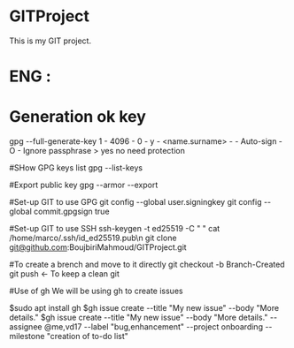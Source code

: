 # GITProject
This is my GIT project.

# ENG :
# Generation ok key
gpg --full-generate-key
1 - 4096 - 0 - y - <name.surname> - - Auto-sign - O - Ignore passphrase > yes no need protection

#SHow GPG keys list
gpg --list-keys

#Export public key
gpg --armor --export <key ID>

#Set-up GIT to use GPG
git config --global user.signingkey <key ID> git config --global commit.gpgsign true

#Set-up GIT to use SSH
ssh-keygen -t ed25519 -C " " cat /home/marco/.ssh/id_ed25519.pub\n git clone git@github.com:BoujbiriMahmoud/GITProject.git

#To create a brench and move to it directly
git checkout -b Branch-Created git push <- To keep a clean git

#Use of gh
We will be using gh to create issues

$sudo apt install gh
$gh issue create --title "My new issue" --body "More details."
$gh issue create --title "My new issue" --body "More details." --assignee @me,vd17 --label "bug,enhancement" --project onboarding --milestone "creation of to-do list"


